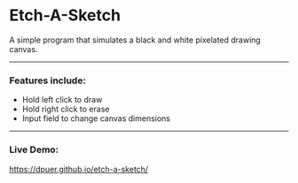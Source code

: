 # Etch-A-Sketch
A simple program that simulates a black and white pixelated drawing canvas.

-----

### Features include:
- Hold left click to draw
- Hold right click to erase
- Input field to change canvas dimensions

-----

### Live Demo:
https://dpuer.github.io/etch-a-sketch/